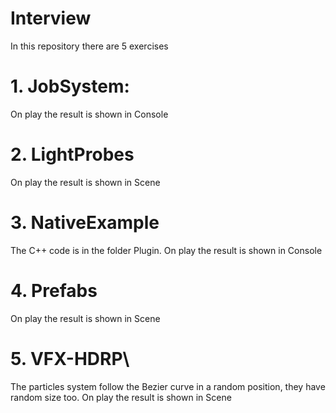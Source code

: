 # Interview
In this repository there are 5 exercises 

# 1. JobSystem: 
On play the result is shown in Console

# 2. LightProbes
On play the result is shown in Scene

# 3. NativeExample
The C++ code is in the folder Plugin. On play the result is shown in Console

# 4. Prefabs
On play the result is shown in Scene

# 5. VFX-HDRP\
The particles system follow the Bezier curve in a random position, they have random size too. On play the result is shown in Scene
